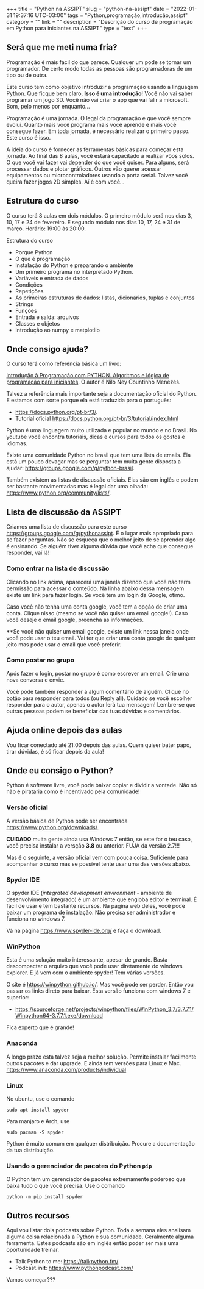 +++
title = "Python na ASSIPT"
slug = "python-na-assipt"
date = "2022-01-31 19:37:16 UTC-03:00"
tags = "Python,programação,introdução,assipt"
category = ""
link = ""
description = "Descrição do curso de programação em Python para iniciantes na ASSIPT"
type = "text"
+++



## Será que me meti numa fria?

Programação é mais fácil do que parece. Qualquer um pode se tornar um programador. De certo modo todas as pessoas são programadoras de um tipo ou de outra.

Este curso tem como objetivo introduzir a programação usando a linguagem Python. Que ficque bem claro, **Isso é uma introdução**! Você não vai saber programar um jogo 3D. Você não vai criar o app que vai falir a microsoft. Bom, pelo menos por enquanto...

Programação é uma jornada. O legal da programação é que você sempre evolui. Quanto mais você programa mais você aprende e mais você consegue fazer. Em toda jornada, é necessário realizar o primeiro passo. Este curso é isso.

<!-- TEASER_END -->

A idéia do curso é fornecer as ferramentas básicas para começar esta jornada. Ao final das 8 aulas, você estará capacitado a realizar vôos solos. O que você vai fazer vai depender do que você quiser. Para alguns, será processar dados e plotar gráficos. Outros vão querer acessar equipamentos ou microcontroladores usando a porta serial. Talvez você queira fazer jogos 2D simples. Aí é com você...

## Estrutura do curso

O curso terá 8 aulas em dois módulos. O primeiro módulo será nos dias 3, 10, 17 e 24 de fevereiro. E segundo módulo nos dias  10, 17, 24 e 31 de março. Horário:  19:00 às 20:00.

Estrutura do curso

 * Porque Python
 * O que é programação
 * Instalação do Python e preparando o ambiente
 * Um primeiro programa no interpretado Python.
 * Variáveis e entrada de dados
 * Condições
 * Repetições
 * As primeiras estruturas de dados: listas, dicionários, tuplas e conjuntos
 * Strings
 * Funções
 * Entrada e saída: arquivos
 * Classes e objetos
 * Introdução ao numpy e matplotlib


## Onde consigo ajuda?

O curso terá como referência básica um livro:

[Introdução à Programação com PYTHON. Algoritmos e lógica de programação para iniciantes](https://novatec.com.br/livros/introducao-python-3ed/). O autor é Nilo Ney Countinho Menezes.


Talvez a referência mais importante seja a documentação oficial do Python. E estamos com sorte porque ela está traduzida para o português:

 * <https://docs.python.org/pt-br/3/>.
 * Tutorial oficial <https://docs.python.org/pt-br/3/tutorial/index.html>

Python é uma linguagem muito utilizada e popular no mundo e no Brasil. No youtube você encontra tutoriais, dicas e cursos para todos os gostos e idiomas.

Existe uma comunidade Python no brasil que tem uma lista de emails. Ela está um pouco devagar mas se perguntar tem muita gente disposta a ajudar: <https://groups.google.com/g/python-brasil>.


Também existem as listas de discussão oficiais. Elas são em  inglês e podem ser bastante movimentadas mas é legal dar uma olhada: <https://www.python.org/community/lists/>.

## Lista de discussão da ASSIPT

Criamos uma lista de discussão para este curso <https://groups.google.com/g/pythonassipt>. É o lugar mais apropriado para se fazer perguntas. Não se esqueça que o melhor jeito de se aprender algo é ensinando. Se alguém tiver alguma dúvida que você acha que consegue responder, vaí lá!

### Como entrar na lista de discussão

Clicando no link acima, aparecerá uma janela dizendo que você não term permissão para acessar o conteúdo. Na linha abaixo dessa mensagem existe um link para fazer login. Se você tem um login da Google, ótimo.

Caso você não tenha uma conta google, você tem a opção de criar uma conta. Clique nisso (mesmo se você não quiser um email google!). Caso você deseje o email google, preencha as informações.

**Se você não quiser um email google, existe um link nessa janela onde você pode usar o teu email. Vai ter que criar uma conta google de qualquer jeito mas pode usar o email que você preferir.

### Como postar no grupo

Após fazer o login, postar no grupo é como escrever um email. Crie uma nova conversa e envie.

Você pode também responder a algum comentário de alguém. Clique no botão para responder para todos (ou Reply all). Cuidado se você escolher responder para o autor, apenas o autor lerá tua mensagem! Lembre-se que outras pessoas podem se beneficiar das tuas dúvidas e comentários.


## Ajuda online depois das aulas

Vou ficar conectado até 21:00 depois das aulas. Quem quiser bater papo, tirar dúvidas, é só ficar depois da aula!

## Onde eu consigo o Python?

Python é software livre, você pode baixar copiar e dividir a vontade. Não só não é pirataria como é incentivado pela comunidade!

### Versão oficial


A versão básica de Python pode ser encontrada <https://www.python.org/downloads/>.

**CUIDADO** muita gente ainda usa Windows 7 então, se este for o teu caso, você precisa instalar a versção **3.8** ou anterior. FUJA da versão 2.7!!!

Mas é o seguinte, a versão oficial vem com pouca coisa. Suficiente para acompanhar o curso mas se possível tente usar uma das versões abaixo.

### Spyder IDE

O spyder IDE (*integrated development environment* - ambiente de desenvolvimento integrado) é um ambiente que engloba editor e terminal. É fácil de usar e tem bastante recursos. Na página web deles, você pode baixar um programa de instalação. Não precisa ser administrador e funciona no windows 7.

Vá na página <https://www.spyder-ide.org/> e faça o download.

### WinPython

Esta é uma solução muito interessante, apesar de grande. Basta descompactar o arquivo que você pode usar diretamente do windows explorer. E já vem com o ambiente spyder! Tem várias versões.

O site é <https://winpython.github.io/>. Mas você pode ser perder. Então vou passar os links direto para baixar. Esta versão funciona com windows 7 e superior:

 * <https://sourceforge.net/projects/winpython/files/WinPython_3.7/3.7.7.1/Winpython64-3.7.7.1.exe/download>

Fica experto que é grande!

### Anaconda

A longo prazo esta talvez seja a melhor solução. Permite instalar facilmente outros pacotes e dar upgrade. E ainda tem versões para Linux e Mac. <https://www.anaconda.com/products/individual>

### Linux

No ubuntu, use o comando

`sudo apt install spyder`

Para manjaro e Arch, use

`sudo pacman -S spyder`

Python é muito comum em qualquer distribuição. Procure a documentação da tua distribuição.

### Usando o gerenciador de pacotes do Python `pip`

O Python tem um gerenciador de pacotes extremamente poderoso que baixa tudo o que você precisa. Use o comando

`python -m pip install spyder`

## Outros recursos

Aqui vou listar dois podcasts sobre Python. Toda a semana eles analisam alguma coisa relacionada a Python e sua comunidade. Geralmente alguma ferramenta. Estes podcasts são em inglês então poder ser mais uma oportunidade treinar.

 * Talk Python to me: <https://talkpython.fm/>
 * Podcast.__init__: <https://www.pythonpodcast.com/>

Vamos começar???
